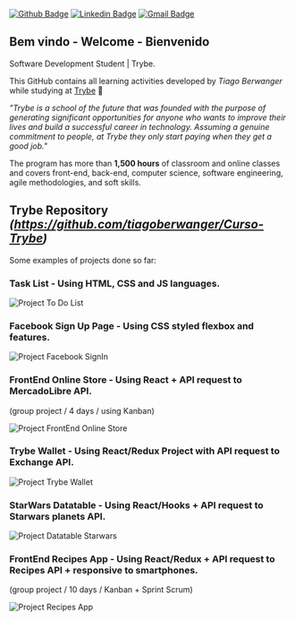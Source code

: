 [![Github Badge](https://img.shields.io/badge/-Github-000?style=flat-square&logo=Github&logoColor=white&link=https://github.com/lucasgdb)](https://github.com/tiagoberwanger)
[![Linkedin Badge](https://img.shields.io/badge/-LinkedIn-blue?style=flat-square&logo=Linkedin&logoColor=white&link=https://www.linkedin.com/in/lucas-bittencourt/)](https://www.linkedin.com/in/tiago-berwanger/)
[![Gmail Badge](https://img.shields.io/badge/-Gmail-c14438?style=flat-square&logo=Gmail&logoColor=white&link=mailto:berwangertiago@gmail.com)](mailto:berwangertiago@gmail.com)

## Bem vindo - Welcome - Bienvenido

Software Development Student | Trybe.

This GitHub contains all learning activities developed by *Tiago Berwanger* while studying at [Trybe](https://www.betrybe.com/) :rocket:

*"Trybe is a school of the future that was founded with the purpose of generating significant opportunities for anyone who wants to improve their lives and build a successful career in technology. Assuming a genuine commitment to people, at Trybe they only start paying when they get a good job."*

The program has more than **1,500 hours** of classroom and online classes and covers front-end, back-end, computer science, software engineering, agile methodologies, and soft skills.

## Trybe Repository *(https://github.com/tiagoberwanger/Curso-Trybe)*

Some examples of projects done so far:

### Task List - Using HTML, CSS and JS languages.
![Project To Do List](https://media.giphy.com/media/RSDSR88QEX52dAtZcF/giphy.gif)

### Facebook Sign Up Page - Using CSS styled flexbox and features.
![Project Facebook SignIn](https://media.giphy.com/media/OdKwp6Co8PJraoYHtV/giphy.gif)

### FrontEnd Online Store - Using React + API request to MercadoLibre API.
(group project / 4 days / using Kanban)

![Project FrontEnd Online Store](https://media.giphy.com/media/iJJLQ1Tw1SFZPxbUXM/giphy.gif)

### Trybe Wallet - Using React/Redux Project with API request to Exchange API.
![Project Trybe Wallet](https://media.giphy.com/media/qWzH2qOenhkXWJv28u/giphy.gif)

### StarWars Datatable - Using React/Hooks + API request to Starwars planets API.
![Project Datatable Starwars](https://media.giphy.com/media/zLVzLwAyFQ6Q7nLIjq/giphy.gif)

### FrontEnd Recipes App - Using React/Redux + API request to Recipes API + responsive to smartphones.
(group project / 10 days / Kanban + Sprint Scrum)

![Project Recipes App](https://media.giphy.com/media/UAwJNWJhxbkp8YIUeh/giphy.gif)
